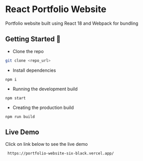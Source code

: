 
  # React Portfolio Website
  Portfolio website built using React 18 and Webpack for bundling
  
  ## Getting Started 🚀  
  - Clone the repo
  ```bash
  git clone <repo_url>
  ```
  - Install dependencies
  ```   
  npm i
  ```  
  - Running the development build
  ```
  npm start
  ```
  - Creating the production build

  ```
  npm run build
  ```

  ## Live Demo
  Click on link below to see the live demo 
  ```
   https://portfolio-website-six-black.vercel.app/
  ```

